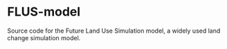 # FLUS-model
Source code for the Future Land Use Simulation model, a widely used land change simulation model.
